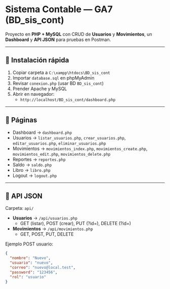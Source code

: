 # Sistema Contable — GA7 (BD_sis_cont)

Proyecto en **PHP + MySQL** con CRUD de **Usuarios** y **Movimientos**, un **Dashboard** y **API JSON** para pruebas en Postman.

---

## 🚀 Instalación rápida
1. Copiar carpeta a `C:\xampp\htdocs\BD_sis_cont`
2. Importar `database.sql` en phpMyAdmin
3. Revisar `conexion.php` (usar BD `BD_sis_cont`)
4. Prender Apache y MySQL
5. Abrir en navegador:
   - `http://localhost/BD_sis_cont/dashboard.php`

---

## 📂 Páginas
- Dashboard → `dashboard.php`
- Usuarios → `listar_usuarios.php`, `crear_usuarios.php`, `editar_usuarios.php`, `eliminar_usuarios.php`
- Movimientos → `movimientos_index.php`, `movimientos_create.php`, `movimientos_edit.php`, `movimientos_delete.php`
- Reportes → `reportes.php`
- Saldo → `saldo.php`
- Libro → `libro.php`
- Logout → `logout.php`

---

## 🔌 API JSON
Carpeta: `api/`

- **Usuarios** → `/api/usuarios.php`
  - GET (listar), POST (crear), PUT (?id=), DELETE (?id=)
- **Movimientos** → `/api/movimientos.php`
  - GET, POST, PUT, DELETE

Ejemplo POST usuario:
```json
{
  "nombre": "Nuevo",
  "usuario": "nuevo",
  "correo": "nuevo@local.test",
  "password": "123456",
  "rol": "usuario"
}
